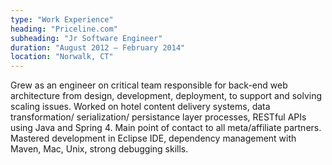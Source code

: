 ```yaml
---
type: "Work Experience"
heading: "Priceline.com"
subheading: "Jr Software Engineer"
duration: "August 2012 – February 2014"
location: "Norwalk, CT"
---
```


Grew as an engineer on critical team responsible for back-end web architecture from design, development, deployment, to support and solving scaling issues. Worked on hotel content delivery systems, data transformation/ serialization/ persistance layer processes, RESTful APIs using Java and Spring 4. Main point of contact to all meta/affiliate partners. Mastered development in Eclipse IDE, dependency management with Maven, Mac, Unix, strong debugging skills.
